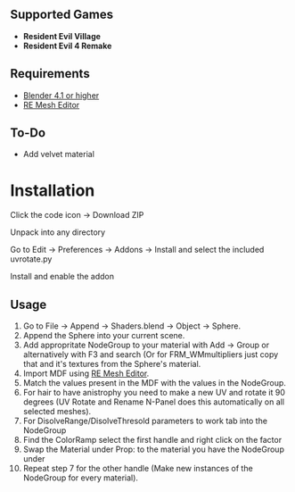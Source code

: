 ## Supported Games
- **Resident Evil Village**
- **Resident Evil 4 Remake**

## Requirements
* [Blender 4.1 or higher](https://www.blender.org/download/)
* [RE Mesh Editor](https://github.com/NSACloud/RE-Mesh-Editor/tree/main)

## To-Do
- Add velvet material

# Installation
Click the code icon -> Download ZIP

Unpack into any directory

Go to Edit -> Preferences -> Addons -> Install and select the included uvrotate.py 

Install and enable the addon



## Usage
1. Go to File -> Append -> Shaders.blend -> Object -> Sphere.
2. Append the Sphere into your current scene.
3. Add appropritate NodeGroup to your material with Add -> Group or alternatively with F3 and search (Or for FRM_WMmultipliers just copy that and it's textures from the Sphere's material.
4. Import MDF using [RE Mesh Editor](https://github.com/NSACloud/RE-Mesh-Editor/tree/main).
5. Match the values present in the MDF with the values in the NodeGroup.
6. For hair to have anistrophy you need to make a new UV and rotate it 90 degrees (UV Rotate and Rename N-Panel does this automatically on all selected meshes).
7. For DisolveRange/DisolveThresold parameters to work tab into the NodeGroup
8. Find the ColorRamp select the first handle and right click on the factor
9. Swap the Material under Prop: to the material you have the NodeGroup under
10. Repeat step 7 for the other handle (Make new instances of the NodeGroup for every material).
